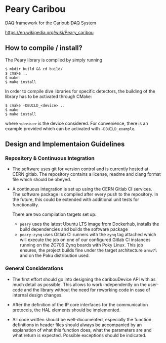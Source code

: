 # Peary Caribou

DAQ framework for the Carioub DAQ System

<https://en.wikipedia.org/wiki/Peary_caribou>

## How to compile / install?

The Peary library is compiled by simply running

```
$ mkdir build && cd build/
$ cmake ..
$ make
$ make install
```

In order to compile dive libraries for specific detectors, the building of the library has to be activated through CMake:

```
$ cmake -DBUILD_<device> ..
$ make
$ make install
```

where `<device>` is the device considered. For convenience, there is an example provided which can be activated with `-DBUILD_example`.


## Design and Implementaion Guidelines

### Repository & Continuous Integration

* The software uses git for version control and is currently hosted at CERN gitlab. The repository contains a license, readme and clang format file which should be obeyed.

* A continuous integration is set up using the CERN Gitlab CI services. The software package is compiled after every push to the repository. In the future, this could be extended with additional unit tests for functionality.

  There are two compilation targets set up:

  * `peary` uses the latest Ubuntu LTS image from Dockerhub, installs the build dependencies and builds the software package
  * `peary-zynq` uses Gitlab CI runners with the `zynq` tag attached which will execute the job on one of our configured Gitlab CI instances running on the ZC706 Zynq boards with Poky Linux. This job ensures, the project builds fine under the target architecture `armv7l` and on the Poku distribution used.
 

### General Considerations

* The first effort should go into designing the caribouDevice API with  as much detail as possible. This allows to work independently on the  user-code and the library without the need for reworking code in case of internal design changes.

* After the definition of the IP core interfaces for the communication protocols, the HAL elements should be implemented.

* All code written should be well-documented, especially the function definitions in header files should always be accompanied by an explanation of what this function does, what the parameters are and what return is expected. Possible exceptions should be indicated.

